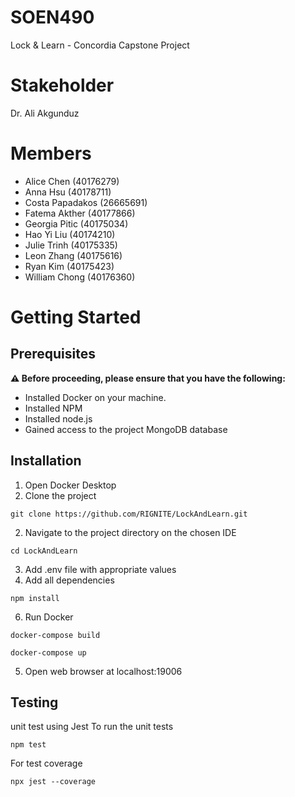 # SOEN490
Lock & Learn - Concordia Capstone Project

# Stakeholder 
Dr. Ali Akgunduz

# Members
- Alice Chen (40176279)
- Anna Hsu (40178711)
- Costa Papadakos (26665691)
- Fatema Akther (40177866)
- Georgia Pitic (40175034)
- Hao Yi Liu (40174210)
- Julie Trinh (40175335)
- Leon Zhang (40175616)
- Ryan Kim (40175423)
- William Chong (40176360)

# Getting Started
## Prerequisites
**⚠️ Before proceeding, please ensure that you have the following:**
- Installed Docker on your machine.
- Installed NPM
- Installed node.js
- Gained access to the project MongoDB database


## Installation

1. Open Docker Desktop
2. Clone the project 
```shell
git clone https://github.com/RIGNITE/LockAndLearn.git
```
2. Navigate to the project directory on the chosen IDE
```shell
cd LockAndLearn
```
3. Add .env file with appropriate values
4. Add all dependencies
```shell
npm install
```
6. Run Docker
```shell
docker-compose build
```
```shell
docker-compose up
```
5. Open web browser at localhost:19006

## Testing
unit test using Jest
To run the unit tests
```shell
npm test
```

For test coverage
```shell
npx jest --coverage
```

